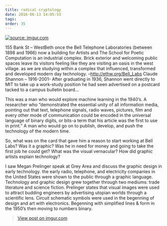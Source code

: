 ```yaml
---
title: radical cryptology
date: 2016-06-13 14:05:53
tags:
order: 35
---
```

<a href="http://imgur.com/LokTK2x"><img src="http://i.imgur.com/LokTK2x.jpg" title="source: imgur.com" /></a>

155 Bank St – WestBeth once the Bell Telephone Laboratories (between 1898 and 1966) now a building for Artists and The School for Poetic Computation is an industrial complex. Brick exterior and welcoming public spaces leave its visitors feeling like they are visiting an oasis in the west village.  as we are studying within a complex that influenced, transformed and developed modern day technology. –http://ethw.org/Bell_Labs
Claude Shannon – 1916-2001- After graduating in 1936, Shannon went directly to MIT to take up a work-study position he had seen advertised on a postcard tacked to a campus bulletin board…

This was a man who would explore machine learning in the 1940’s.  A researcher who “demonstrated the essential unity of all information media, pointing out that text, telephone signals, radio waves, pictures, film and every other mode of communication could be encoded in the universal language of binary digits, or bits-a term that his article was the first to use in print.” A man who would go on to publish, develop, and push the technology of the modern time.

So, what was on the card that gave him a reason to start working at Bell Labs? Was it a graphic? Was he in need for money and going to take the first job he could get? What was the visual vernacular? How did graphic artists explain technology?

I saw Megan Prelinger speak at Grey Area and discuss the graphic design in early technology.  the early radio, telephone, and electricity companies in the United States were shown to the public through a graphic language. Technology and graphic design grew together through two mediums: trade literature and science fiction.  Prelinger states that visual images were used to attract budding engineers by advertising utopian worlds through a scientific lens.  Circuit schematic symbols were used in the begenning of design and art with electronics.  Begenning with simplified lines & form in the 1950’s then moving to numbers binary.

<blockquote class="imgur-embed-pub" lang="en" data-id="a/rT7L5"><a href="//imgur.com/a/rT7L5">View post on imgur.com</a></blockquote><script async src="//s.imgur.com/min/embed.js" charset="utf-8"></script>





